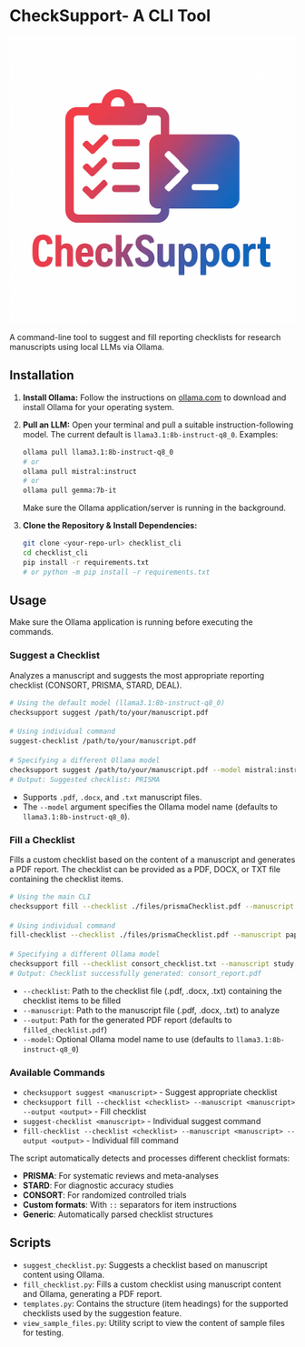 # CheckSupport- A CLI Tool

![Alt text](CS_LOGO.png)

A command-line tool to suggest and fill reporting checklists for research manuscripts using local LLMs via Ollama.

## Installation

1.  **Install Ollama:** Follow the instructions on [ollama.com](https://ollama.com/) to download and install Ollama for your operating system.

2.  **Pull an LLM:** Open your terminal and pull a suitable instruction-following model. The current default is `llama3.1:8b-instruct-q8_0`. Examples:
    ```bash
    ollama pull llama3.1:8b-instruct-q8_0
    # or
    ollama pull mistral:instruct 
    # or
    ollama pull gemma:7b-it
    ```
    Make sure the Ollama application/server is running in the background.

3.  **Clone the Repository & Install Dependencies:**
    ```bash
    git clone <your-repo-url> checklist_cli
    cd checklist_cli
    pip install -r requirements.txt 
    # or python -m pip install -r requirements.txt
    ```

## Usage

Make sure the Ollama application is running before executing the commands.

### Suggest a Checklist

Analyzes a manuscript and suggests the most appropriate reporting checklist (CONSORT, PRISMA, STARD, DEAL).

```bash
# Using the default model (llama3.1:8b-instruct-q8_0)
checksupport suggest /path/to/your/manuscript.pdf 

# Using individual command
suggest-checklist /path/to/your/manuscript.pdf

# Specifying a different Ollama model
checksupport suggest /path/to/your/manuscript.pdf --model mistral:instruct 
# Output: Suggested checklist: PRISMA 
```

*   Supports `.pdf`, `.docx`, and `.txt` manuscript files.
*   The `--model` argument specifies the Ollama model name (defaults to `llama3.1:8b-instruct-q8_0`).

### Fill a Checklist

Fills a custom checklist based on the content of a manuscript and generates a PDF report. The checklist can be provided as a PDF, DOCX, or TXT file containing the checklist items.

```bash
# Using the main CLI
checksupport fill --checklist ./files/prismaChecklist.pdf --manuscript paper.docx --output filled_prisma_report.pdf

# Using individual command
fill-checklist --checklist ./files/prismaChecklist.pdf --manuscript paper.docx --output filled_prisma_report.pdf

# Specifying a different Ollama model
checksupport fill --checklist consort_checklist.txt --manuscript study.pdf --output consort_report.pdf --model gemma:7b-it
# Output: Checklist successfully generated: consort_report.pdf
```

*   `--checklist`: Path to the checklist file (.pdf, .docx, .txt) containing the checklist items to be filled
*   `--manuscript`: Path to the manuscript file (.pdf, .docx, .txt) to analyze
*   `--output`: Path for the generated PDF report (defaults to `filled_checklist.pdf`)
*   `--model`: Optional Ollama model name to use (defaults to `llama3.1:8b-instruct-q8_0`)

### Available Commands

- `checksupport suggest <manuscript>` - Suggest appropriate checklist
- `checksupport fill --checklist <checklist> --manuscript <manuscript> --output <output>` - Fill checklist
- `suggest-checklist <manuscript>` - Individual suggest command
- `fill-checklist --checklist <checklist> --manuscript <manuscript> --output <output>` - Individual fill command

The script automatically detects and processes different checklist formats:
- **PRISMA**: For systematic reviews and meta-analyses
- **STARD**: For diagnostic accuracy studies  
- **CONSORT**: For randomized controlled trials
- **Custom formats**: With `::` separators for item instructions
- **Generic**: Automatically parsed checklist structures

## Scripts

*   `suggest_checklist.py`: Suggests a checklist based on manuscript content using Ollama.
*   `fill_checklist.py`: Fills a custom checklist using manuscript content and Ollama, generating a PDF report.
*   `templates.py`: Contains the structure (item headings) for the supported checklists used by the suggestion feature.
*   `view_sample_files.py`: Utility script to view the content of sample files for testing. 
